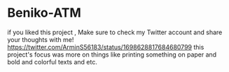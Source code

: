 # Beniko-ATM
if you  liked this project ,  Make sure to check my Twitter account and share your thoughts with me! https://twitter.com/ArminS56183/status/1698628817684680799
this project's focus was more on things like printing something on paper and bold and colorful texts and etc.
